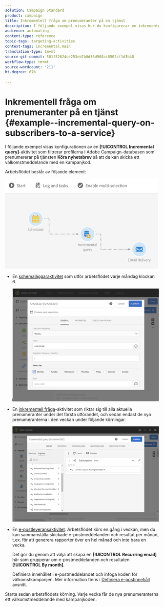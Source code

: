 ```yaml
---
solution: Campaign Standard
product: campaign
title: Inkrementell fråga om prenumeranter på en tjänst
description: I följande exempel visas hur du konfigurerar en inkrementell frågeaktivitet för att filtrera prenumeranter på en tjänst.
audience: automating
content-type: reference
topic-tags: targeting-activities
context-tags: incremental,main
translation-type: tm+mt
source-git-commit: 501f52624ce253eb7b0d36d908ac8502cf1d3b48
workflow-type: tm+mt
source-wordcount: '211'
ht-degree: 67%

---
```



# Inkrementell fråga om prenumeranter på en tjänst {#example--incremental-query-on-subscribers-to-a-service}

I följande exempel visas konfigurationen av en **[!UICONTROL Incremental query]**-aktivitet som filtrerar profilerna i Adobe Campaign-databasen som prenumererar på tjänsten **Köra nyhetsbrev** så att de kan skicka ett välkomstmeddelande med en kampanjkod.

Arbetsflödet består av följande element:

![](assets/incremental_query_example1.png)

* En [schemaläggaraktivitet](../../automating/using/scheduler.md) som utför arbetsflödet varje måndag klockan 6.

   ![](assets/incremental_query_example2.png)

* En [inkrementell fråga](../../automating/using/incremental-query.md)-aktivitet som riktar sig till alla aktuella prenumeranter under det första utförandet, och sedan endast de nya prenumeranterna i den veckan under följande körningar.

   ![](assets/incremental_query_example3.png)

* En [e-postleveransaktivitet](../../automating/using/email-delivery.md). Arbetsflödet körs en gång i veckan, men du kan sammanställa skickade e-postmeddelanden och resultat per månad, t.ex. för att generera rapporter över en hel månad och inte bara en vecka.

   Det gör du genom att välja att skapa en **[!UICONTROL Recurring email]** här som grupperar om e-postmeddelanden och resultaten **[!UICONTROL By month]**.

   Definiera innehållet i e-postmeddelandet och infoga koden för välkomstkampanjen. Mer information finns i [Definiera e-postinnehåll](../../designing/using/personalization.md) avsnitt.

Starta sedan arbetsflödets körning. Varje vecka får de nya prenumeranterna ett välkomstmeddelande med kampanjkoden.
